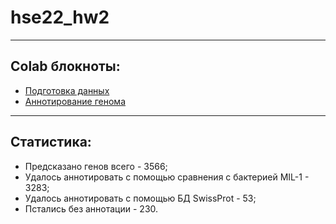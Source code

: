 # hse22_hw2
***
## Colab блокноты:
* [Подготовка данных](https://colab.research.google.com/drive/1PfyHMCoGsAK5jGpq0GrHhJBVrdd3MBLg?usp=sharing)
* [Аннотирование генома](https://colab.research.google.com/drive/1OL0-hVQgbbeDGcvd6qncaxQyGNyO6NLG?usp=sharing)
***
## Статистика:
* Предсказано генов всего - 3566;
* Удалось аннотировать с помощью сравнения с бактерией MIL-1 - 3283;
* Удалось аннотировать с помощью БД SwissProt - 53;
* Пстались без аннотации - 230.
